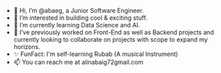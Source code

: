 - 👋 Hi, I’m @abaeg, a Junior Software Engineer.
- 👀 I’m interested in building cool & exciting stuff.
- 🌱 I’m currently learning Data Science and AI.
- 💞️ I’ve previously worked on Front-End as well as Backend projects and currently looking to collaborate on projects with scope to expand my horizons.
- ✨ FunFact: I'm self-learning Rubab (A musical Instrument)
- 📫 You can reach me at alinabaig72gmail.com




<!---
abaeg/abaeg is a ✨ special ✨ repository because its `README.md` (this file) appears on your GitHub profile.
You can click the Preview link to take a look at your changes.
--->
